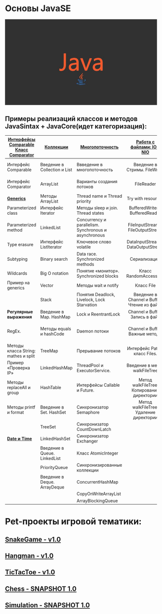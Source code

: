 # Основы JavaSE
![Screenshot of a comment on a GitHub issue showing an image, added in the Markdown, of an Octocat smiling and raising a tentacle.](res/e2f2b5f351eab248c0091b7047b460b6.jpg)
## Примеры реализаций классов и методов JavaSintax + JavaCore(идет категоризация):

| [**Интерфейсы Comparable Класс Comparator**](https://github.com/IT-DO/JavaSE/tree/main/src/Java_Core/ComparableAndComparator) 	| [**Коллекции**](https://github.com/IT-DO/JavaSE/tree/main/src/Java_Core/Collections)                	| [**Многопоточность**](src/Java_Core/Multithreading)                                    	|        [**Работа с файлами: IO и NIO**](https://github.com/IT-DO/JavaSE/tree/main/src/Java_Core/InputOutputTests)        	| [**Nested классы**](https://github.com/IT-DO/JavaSE/tree/main/src/Java_Core/NestedClasses)    	| [**Streams**](https://github.com/IT-DO/JavaSE/tree/main/src/Java_Core/StreamAPI)                            	|
|--------------------------------------------	|------------------------------	|--------------------------------------------------------	|:--------------------------------------------:	|----------------------	|----------------------------------------	|
| Интерфейс Comparable                       	| Введение в Collection и List 	| Ввведение в многопоточность                            	| Введение в Стримы. FileWriter                	| Nested классы        	| Streams. Метод map                     	|
| Интерфейс Comparator                       	| ArrayList                    	| Варианты создания потоков                              	| FileReader                                   	| Static Nested класс  	| Метод filter                           	|
| [**Generics**](https://github.com/IT-DO/JavaSE/tree/main/src/Java_Core/Generics)                               	| Методы ArrayList             	| Thread name и Thread priority                          	| Try with resources                           	| Inner класс          	| Метод forEach                          	|
| Parameterized class                        	| Интерфейс Iterator           	| Методы sleep и join. Thread states                     	| BufferedWriter и BufferedReader              	| Local Inner класс    	| Метод reduce                           	|
| Parameterized method                       	| LinkedList                   	| Concurrency и parallelism.  Synchronous и asynchronous 	| FileInputStream и FileOutputStream           	| Anonymous класс      	| Метод sorted                           	|
| Type erasure                               	| Интерфейс ListIterator       	| Ключевое слово volatile                                	| DataInputStream и DataOutputStream           	|                      	| Method chaining                        	|
| Subtyping                                  	| Binary search                	| Data race. Synchronized methods                        	| Сериализация.                                	| [**Lambda выражения**](https://github.com/IT-DO/JavaSE/tree/main/src/Java_Core/Lambdas) 	| Метод concat                           	|
| Wildcards                                  	| Big O notation               	| Понятие «монитор». Synchronized blocks                 	| Класс RandomAccessFile                       	| Lambda выражения     	| Метод distinct                         	|
| Пример на generics                         	| Vector                       	| Методы wait и notify                                   	| Класс File                                   	| Predicate            	| Метод count                            	|
|                                            	| Stack                        	| Понятия Deadlock, Livelock, Lock Starvation            	| Введение в Channel и Buffer. Чтение из файла 	| Supplier             	| Метод peak                             	|
| **Регулярные выражения**                   	| Введение в Map. HashMap      	| Lock и ReentrantLock                                   	| Channel и Buffer. Запись в файл              	| Consumer             	| Метод flatMap                          	|
| RegEx.                                     	| Методы equals и hashCode     	| Daemon потоки                                          	| Channel и Buffer. Важные методы              	| Function             	| Метод collect: grouping и partitioning 	|
| Методы класса String: mathes и split       	| TreeMap                      	| Прерывание потоков                                     	| Интерфейс Path и класс Files.                	|                      	| Метод findFirst                        	|
| Пример «Проверка IP»                       	| LinkedHashMap                	| ThreadPool и ExecutorService.                          	| Введение в метод walkFileTree                	|                      	| Методы min и max                       	|
| Методы replaceAll и group                  	| HashTable                    	| Интерфейсы Callable и Future.                          	| Метод walkFileTree. Копирование директории   	|                      	| Метод limit                            	|
| Методы printf и format                     	| Введение в Set. HashSet      	| Синхронизатор Semaphore                                	| Метод walkFileTree. Удаление директории      	|                      	| Метод skip                             	|
|                                            	| TreeSet                      	| Синхронизатор CountDownLatch                           	|                                              	|                      	| Метод mapToInt                         	|
| [**Date и Time**](https://github.com/IT-DO/JavaSE/tree/main/src/Java_Core/DateTime)                                           	| LinkedHashSet                	| Синхронизатор Exchanger                                	|                                              	|                      	| Parallel Stream                        	|
|                                            	| Введение в Queue. LinkedList 	| Класс AtomicInteger                                    	|                                              	|                      	|                                        	|
|                                            	| PriorityQueue                	| Синхронизированные коллекции                           	|                                              	|                      	|                                        	|
|                                            	| Введение в Deque. ArrayDeque 	| ConcurrentHashMap                                      	|                                              	|                      	|                                        	|
|                                            	|                              	| CopyOnWriteArrayList                                   	|                                              	|                      	|                                        	|
|                                            	|                              	| ArrayBlockingQueue                                     	|                                              	|                      	|                                        	|

# Pet-проекты игровой тематики:

## [SnakeGame - v1.0](https://github.com/IT-DO/JavaSE/tree/main/src/Games/SnakeGame)
## [Hangman - v1.0](https://github.com/IT-DO/JavaSE/tree/main/src/Games/Hangman)
## [TicTacToe - v1.0](https://github.com/IT-DO/JavaSE/tree/main/src/Games/TicTacToe)
## [Chess - SNAPSHOT 1.0](https://github.com/IT-DO/JavaSE/tree/main/src/Games/Chess)
## [Simulation - SNAPSHOT 1.0](https://github.com/IT-DO/JavaSE/tree/main/src/Games/Simulation)



